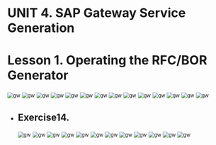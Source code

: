 # UNIT 4. SAP Gateway Service Generation





# Lesson 1. Operating the RFC/BOR Generator





<img src="img/gw101.png" alt="gw" style="zoom:80%;" />

<img src="img/gw102.png" alt="gw" style="zoom:80%;" />

<img src="img/gw103.png" alt="gw" style="zoom:80%;" />

<img src="img/gw104.png" alt="gw" style="zoom:80%;" />

<img src="img/gw105.png" alt="gw" style="zoom:80%;" />

<img src="img/gw106.png" alt="gw" style="zoom:80%;" />

<img src="img/gw107.png" alt="gw" style="zoom:80%;" />

<img src="img/gw108.png" alt="gw" style="zoom:80%;" />

<img src="img/gw109.png" alt="gw" style="zoom:80%;" />

<img src="img/gw110.png" alt="gw" style="zoom:80%;" />

<img src="img/gw111.png" alt="gw" style="zoom:80%;" />

<img src="img/gw112.png" alt="gw" style="zoom:80%;" />

<img src="img/gw113.png" alt="gw" style="zoom:80%;" />

<img src="img/gw114.png" alt="gw" style="zoom:80%;" />



* ## Exercise14.

  <img src="img/gw115.png" alt="gw" style="zoom:80%;" />

  <img src="img/gw116.png" alt="gw" style="zoom:80%;" />

  <img src="img/gw117.png" alt="gw" style="zoom:80%;" />

  <img src="img/gw118.png" alt="gw" style="zoom:80%;" />

  <img src="img/gw119.png" alt="gw" style="zoom:80%;" />

  <img src="img/gw120.png" alt="gw" style="zoom:80%;" />

  <img src="img/gw121.png" alt="gw" style="zoom:80%;" />

  <img src="img/gw122.png" alt="gw" style="zoom:80%;" />

  <img src="img/gw123.png" alt="gw" style="zoom:80%;" />

  <img src="img/gw124.png" alt="gw" style="zoom:80%;" />

  <img src="img/gw125.png" alt="gw" style="zoom:80%;" />

  <img src="img/gw126.png" alt="gw" style="zoom:80%;" />

  

